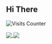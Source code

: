## Hi There
<!--

Here are some ideas to get you started:

- 🔭 I’m currently working on ...
- 🌱 I’m currently learning ...
- 👯 I’m looking to collaborate on ...
- 🤔 I’m looking for help with ...
- 💬 Ask me about ...
- 📫 How to reach me: ...
- 😄 Pronouns: ...
- ⚡ Fun fact: ...
-->
![Visits Counter](https://visitor-badge.glitch.me/badge?page_id=bhawana455.visitor-badge)

<a href="https://github.com/bhawana455/github-readme-stats">
  <img align="center" src="https://github-readme-stats.vercel.app/api?username=bhawana455&show_icons=true&card_width=240&bg_color=90">
</a>
<a href="https://github.com/bhawana455/github-readme-stats">
  <img align="center" src="https://github-readme-stats.vercel.app/api/top-langs/?username=bhawana455&layout=compact&card_width=300&card_height=150&bg_color=90">
</a>

